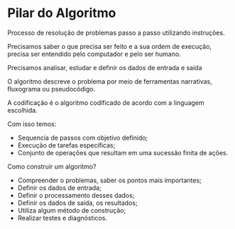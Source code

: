 # Pilar do Algoritmo

Processo de resolução de problemas passo a passo utilizando instruções.

Precisamos saber o que precisa ser feito e a sua ordem de execução, precisa ser entendido pelo computador e pelo ser humano.

Precisamos analisar, estudar e definir os dados de entrada e saída

O algoritmo descreve o problema por meio de ferramentas narrativas, fluxograma ou pseudocódigo.

A codificação é o algoritmo codificado de acordo com a linguagem escolhida.

Com isso temos:

- Sequencia de passos com objetivo definido;
- Execução de tarefas específicas;
- Conjunto de operações que resultam em uma sucessão finita de ações.

Como construir um algoritmo?

- Compreender o problemas, saber os pontos mais importantes;
- Definir os dados de entrada;
- Definir o processamento desses dados;
- Definir os dados de saída, os resultados;
- Utiliza algum método de construção;
- Realizar testes e diagnósticos.
